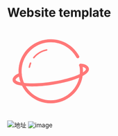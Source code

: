 # Website template
<div style="width: 200px;">
  <svg t="1724837694192" class="icon" viewBox="0 0 1024 1024" version="1.1" xmlns="http://www.w3.org/2000/svg" p-id="4569" id="mx_n_1724837694192" data-spm-anchor-id="a313x.search_index.0.i1.5ac83a81Oeqttq" width="200" height="200"><path d="M292.6 691.9c-98.3 0-173.6-13-207.4-38.2-13.1-9.7-20.6-21.4-22.4-34.6-2.8-20.3 8.4-40.8 33.2-60.9 2.9-2.3 46.1-26.3 53.1-27.9 9.8-2.1 19.3 3.9 21.5 13.6 2.1 9.1-3.1 18.1-11.7 21-5.9 2.6-37.1 19.4-41.3 22.1-12.4 10.1-20 20.6-19.1 27.2 0.6 4.1 4.8 8.1 8.3 10.7 42 31.3 199.1 45.3 418 11.6C797.3 594.4 932.1 516 928 485.7c-1.2-8.7-18.9-27.8-63.7-27.8-10 0-18-8.1-18-18s8.1-18 18-18c62.7 0 95.5 30.6 99.4 58.9 12.3 89.4-252.4 163.4-433.3 191.3-86.6 13.3-168.1 19.8-237.8 19.8zM260.4 472.4c-0.6 0-1.1-0.1-1.7-0.2-4.9-0.9-8.1-5.6-7.2-10.5 3.2-16.9 8.1-33.6 14.6-49.6 1.9-4.6 7.1-6.8 11.7-5 4.6 1.9 6.8 7.1 5 11.7-6 14.9-10.6 30.5-13.6 46.2-0.8 4.4-4.6 7.4-8.8 7.4z m52.5-113.1c-2 0-4-0.7-5.7-2-3.9-3.1-4.5-8.8-1.3-12.7 39.6-49 95.3-82.5 156.8-94.3 4.9-0.9 9.6 2.3 10.5 7.2 0.9 4.9-2.3 9.6-7.1 10.5-57.4 11-109.3 42.2-146.2 87.9-1.8 2.2-4.4 3.4-7 3.4z" fill="#FF7878" p-id="4570"></path><path d="M513.1 892.2c-209.7 0-380.4-170.6-380.4-380.4 0-10.2 0.4-20.5 1.2-30.5 1.1-13.7 2.9-27.5 5.5-41.1C173.5 261.3 330.6 131.4 513 131.4c139.9 0 268.1 76.5 334.8 199.6 4.7 8.7 1.5 19.7-7.3 24.4-8.7 4.7-19.7 1.5-24.4-7.3C755.8 236.6 639.6 167.4 513 167.4 348 167.5 205.7 285 174.9 447c-2.3 12.2-4 24.7-5 37.2-0.7 9.1-1.1 18.4-1.1 27.7 0 189.9 154.5 344.3 344.3 344.3s344.3-154.5 344.3-344.3c0-22.9-2.3-45.8-6.7-68.1-2-9.7 4.4-19.2 14.1-21.2S884 427 886 436.7c4.9 24.6 7.4 49.9 7.4 75.2 0.1 209.7-170.5 380.3-380.3 380.3z" fill="#FF7878" p-id="4571"></path></svg>
</div>

![地址](liubo-hub.github.io/cbliu/)
![image](https://github.com/user-attachments/assets/6932180b-020f-428a-b270-a5fb869d4bae)

